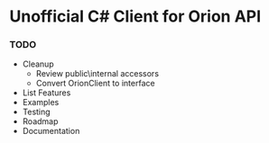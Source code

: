 # Unofficial C# Client for Orion API

### TODO
  - Cleanup
    - Review public\internal accessors
    - Convert OrionClient to interface
  - List Features
  - Examples
  - Testing
  - Roadmap
  - Documentation

